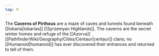 ```yaml
---
tag: ⛏️
---
```

> 
The **Caverns of Pirthous** are a maze of caves and tunnels found beneath [[Iobaria|Iobarias]] [[Syrzemyan Highlands]]. The caverns are the secret winter homes and refuge of the [[Azorva]] [[PathfinderWiki/Geography/Cities/Centaur|centaur]] clans; no [[Humanoid|humanoid]] has ever discovered their entrances and returned to tell of them.








